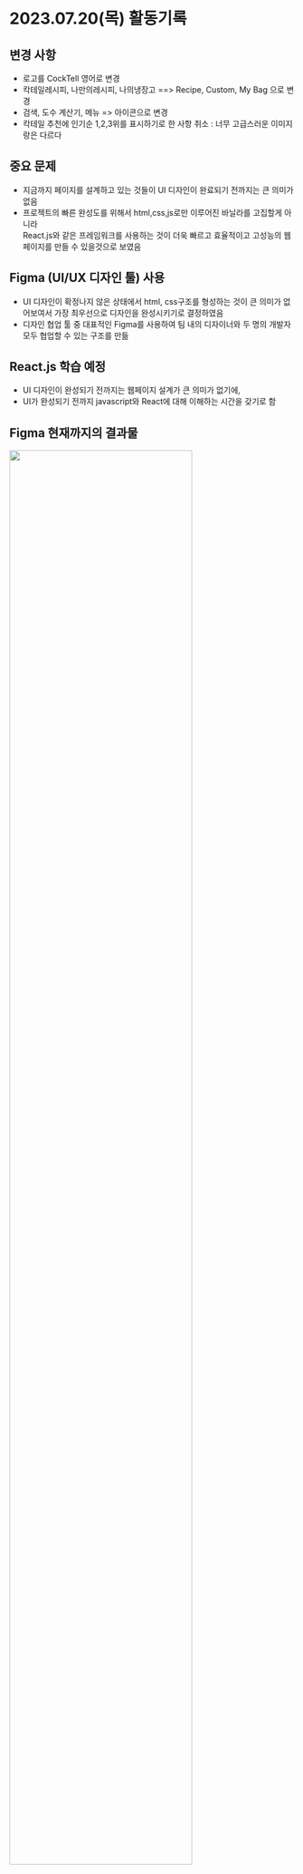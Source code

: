 # 2023.07.20(목) 활동기록

## 변경 사항
- 로고를 CockTell 영어로 변경
- 칵테일레시피, 나만의레시피, 나의냉장고 ==> Recipe, Custom, My Bag 으로 변경
- 검색, 도수 계산기, 메뉴 => 아이콘으로 변경
- 칵테일 추천에 인기순 1,2,3위를 표시하기로 한 사항 취소 : 너무 고급스러운 이미지랑은 다르다

## 중요 문제
- 지금까지 페이지를 설계하고 있는 것들이 UI 디자인이 완료되기 전까지는 큰 의미가 없음
- 프로젝트의 빠른 완성도를 위해서 html,css,js로만 이루어진 바닐라를 고집할게 아니라  
React.js와 같은 프레임워크를 사용하는 것이 더욱 빠르고 효율적이고 고성능의 웹페이지를 만들 수 있을것으로 보였음

## Figma (UI/UX 디자인 툴) 사용
- UI 디자인이 확정나지 않은 상태에서 html, css구조를 형성하는 것이 큰 의미가 없어보여서
가장 최우선으로 디자인을 완성시키기로 결정하였음
- 디자인 협업 툴 중 대표적인 Figma를 사용하여 팀 내의 디자이너와 두 명의 개발자 모두 협업할 수 있는 구조를 만듦

## React.js 학습 예정
- UI 디자인이 완성되기 전까지는 웹페이지 설계가 큰 의미가 없기에,
- UI가 완성되기 전까지 javascript와 React에 대해 이해하는 시간을 갖기로 함

## Figma 현재까지의 결과물
<img src="https://github.com/ChaeSoGong/code/assets/108540812/0ce1b2cb-7beb-45cb-94c9-8b4c6d1fa08a" width="80%">
